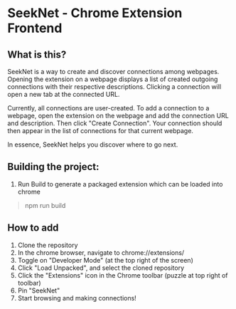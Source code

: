# SeekNet - Chrome Extension Frontend
## What is this?
SeekNet is a way to create and discover connections among webpages. Opening the extension on a webpage displays a list of created outgoing connections with their respective descriptions. Clicking a connection will open a new tab at the connected URL. 

Currently, all connections are user-created. To add a connection to a webpage, open the extension on the webpage and add the connection URL and description. Then click "Create Connection". Your connection should then appear in the list of connections for that current webpage.

In essence, SeekNet helps you discover where to go next.

## Building the project:
1. Run Build to generate a packaged extension which can be loaded into chrome
> npm run build
## How to add
1. Clone the repository
2. In the chrome browser, navigate to chrome://extensions/
3. Toggle on "Developer Mode" (at the top right of the screen)
4. Click "Load Unpacked", and select the cloned repository
5. Click the "Extensions" icon in the Chrome toolbar (puzzle at top right of toolbar)
6. Pin "SeekNet"
7. Start browsing and making connections!
